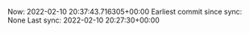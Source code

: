Now: 2022-02-10 20:37:43.716305+00:00 Earliest commit since sync: None Last sync: 2022-02-10 20:27:30+00:00
